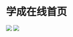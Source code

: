 # 学成在线首页


![](https://yueqingwei.oss-cn-beijing.aliyuncs.com/img/20220617093749.png)
![](https://yueqingwei.oss-cn-beijing.aliyuncs.com/img/20220617094034.png)

